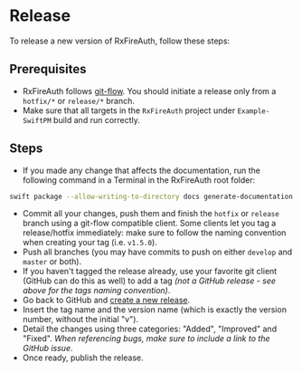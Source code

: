 # Release

To release a new version of RxFireAuth, follow these steps:

## Prerequisites

- RxFireAuth follows [git-flow](https://www.atlassian.com/git/tutorials/comparing-workflows/gitflow-workflow). You should initiate a release only from a `hotfix/*` or `release/*` branch.
- Make sure that all targets in the `RxFireAuth` project under `Example-SwiftPM` build and run correctly.

## Steps

- If you made any change that affects the documentation, run the following command in a Terminal in the RxFireAuth root folder:

```bash
swift package --allow-writing-to-directory docs generate-documentation --target RxFireAuth --disable-indexing --transform-for-static-hosting --hosting-base-path RxFireAuth --output-path docs
```

- Commit all your changes, push them and finish the `hotfix` or `release` branch using a git-flow compatible client. Some clients let you tag a release/hotfix immediately: make sure to follow the naming convention when creating your tag (i.e. `v1.5.0`).
- Push all branches (you may have commits to push on either `develop` and `master` or both).
- If you haven't tagged the release already, use your favorite git client (GitHub can do this as well) to add a tag _(not a GitHub release - see above for the tags naming convention)_.
- Go back to GitHub and [create a new release](https://github.com/MrAsterisco/RxFireAuth/releases/new).
- Insert the tag name and the version name (which is exactly the version number, without the initial "v").
- Detail the changes using three categories: "Added", "Improved" and "Fixed". _When referencing bugs, make sure to include a link to the GitHub issue_.
- Once ready, publish the release.
